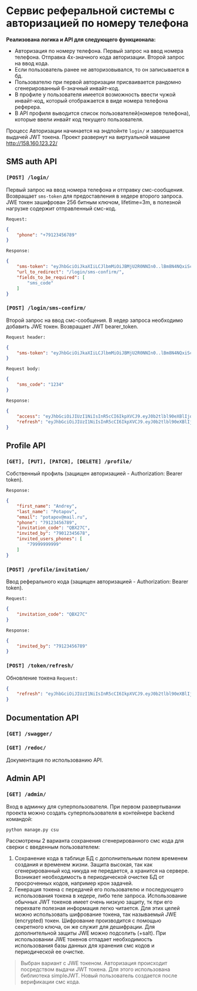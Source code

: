 # **Сервис реферальной системы с авторизацией по номеру телефона**

**Реализована логика и API для следующего функционала:**

- Авторизация по номеру телефона. Первый запрос на ввод номера телефона. 
Отправка 4х-значного кода авторизации. Второй запрос на ввод кода.
- Если пользователь ранее не авторизовывался, то он записывается в бд.
- Пользователю при первой авторизации присваивается рандомно сгенерированный 
6-значный инвайт-код.
- В профиле у пользователя имеется возможность ввести чужой инвайт-код, 
который отображается в виде номера телефона реферера.
- В API профиля выводится список пользователей(номеров телефона), 
которые ввели инвайт код текущего пользователя.

Процесс Авторизации начинается на эндпойнте `login/` и завершается выдачей JWT токена. 
Проект развернут на виртуальной машине http://158.160.123.22/

## SMS auth API
### `[POST] /login/`  
Первый запрос на ввод номера телефона и отправку смс-сообщения. 
Возвращает `sms-token` для предоставления в хедере второго запроса. JWE токен зашифрован 256 битным ключом, 
lifetime=3m, в полезной нагрузке содержит отправленный смс-код.

`Request:`
```json
{
    "phone": "+79123456789"
}
```
`Response:`
```json
{
    "sms-token": "eyJhbGciOiJkaXIiLCJlbmMiOiJBMjU2R0NNIn0..lBm8N4NQxiScPbe6eaBOag.lU04QuOInUbWA8JrfKh0pEnINGVePqarxy-gz-nUYP4rb0ANULa1bz35pi_DAUSYFSf4Xv3aLB3D1wC-OwC96P2cnzjBM3dT2sFNGr3s72BC-sulY2xz2bnfnOqXqg_H76QZNnQDRh_iACuH215jGlnEsLc6fdF-pgGz_i9AuL84psnVT88-usO5jo9T4ekZoEO-Fi1c-giwdADeZ2PbESHqVBnDxe-e0YTEpEiJbAstMxAp0hAfaNQ3nLRPTes6x7ns6BPt3MLaFnjQt_U4LaIgPkgGJfCw8W8BBaHqEC-H.6P_NAUqZst7fY9IzV5ym_A",
    "url_to_redirect": "/login/sms-confirm/",
    "fields_to_be_required": [
        "sms_code"
    ]
}
```

### `[POST] /login/sms-confirm/`
Второй запрос на ввод смс-сообщения. В хедер запроса необходимо добавить JWE токен. Возвращает JWT bearer_token.

`Request header:`
```json
{
    "sms-token": "eyJhbGciOiJkaXIiLCJlbmMiOiJBMjU2R0NNIn0..lBm8N4NQxiScPbe6eaBOag.lU04QuOInUbWA8JrfKh0pEnINGVePqarxy-gz-nUYP4rb0ANULa1bz35pi_DAUSYFSf4Xv3aLB3D1wC-OwC96P2cnzjBM3dT2sFNGr3s72BC-sulY2xz2bnfnOqXqg_H76QZNnQDRh_iACuH215jGlnEsLc6fdF-pgGz_i9AuL84psnVT88-usO5jo9T4ekZoEO-Fi1c-giwdADeZ2PbESHqVBnDxe-e0YTEpEiJbAstMxAp0hAfaNQ3nLRPTes6x7ns6BPt3MLaFnjQt_U4LaIgPkgGJfCw8W8BBaHqEC-H.6P_NAUqZst7fY9IzV5ym_A",
}
```
`Request body:`
```json
{
    "sms_code": "1234"
}
```
`Response:`
```json
{
    "access": "eyJhbGciOiJIUzI1NiIsInR5cCI6IkpXVCJ9.eyJ0b2tlbl90eXBlIjoiYWNjZXNzIiwiZXhwIjoxNzEzMjI0NDczLCJpYXQiOjE3MTMyMTU0NzMsImp0aSI6ImQwODNjNzBjNzMzYTQ2NWZhOThhYjlhYmY4NjY2ODgzIiwidXNlcl9pZCI6Mn0.y-KioHdCS1W2KSfJFtDiogx4lwQOadbfMBgixBgXscI",
    "refresh": "eyJhbGciOiJIUzI1NiIsInR5cCI6IkpXVCJ9.eyJ0b2tlbl90eXBlIjoicmVmcmVzaCIsImV4cCI6MTcxMzMwMTg3MywiaWF0IjoxNzEzMjE1NDczLCJqdGkiOiJjM2I3ZmEzZTM5MzQ0ZTYyOGU3MmY0M2NiOGY2ZGI0OCIsInVzZXJfaWQiOjJ9.1Rmq8K166wSTsRTj8A811bPr7h6TzwjOIz3b5hFmABU"
}
```
## Profile API
### `[GET], [PUT], [PATCH], [DELETE] /profile/`
Собственный профиль (защищен авторизацией - Authorization: Bearer token). 

`Response:`
```json
{
    "first_name": "Andrey",
    "last_name": "Potapov",
    "email": "potapov@mail.ru",
    "phone": "79123456789",
    "invitation_code": "QBX27C",
    "invited_by": "79012345678",
    "invited_users_phones": [
        "79999999999"
    ]
}
```
### `[POST] /profile/invitation/`
Ввод реферального кода (защищен авторизацией - Authorization: Bearer token).

`Request:`
```json
{
    "invitation_code": "QBX27C"
}
```
`Response:`
```json
{
    "invited_by": "79123456789"
}
```
### `[POST] /token/refresh/`
Обновление токена
`Request:`
```json
{
    "refresh": "eyJhbGciOiJIUzI1NiIsInR5cCI6IkpXVCJ9.eyJ0b2tlbl90eXBlIjoicmVmcmVzaCIsImV4cCI6MTcxMzMwMTg3MywiaWF0IjoxNzEzMjE1NDczLCJqdGkiOiJjM2I3ZmEzZTM5MzQ0ZTYyOGU3MmY0M2NiOGY2ZGI0OCIsInVzZXJfaWQiOjJ9.1Rmq8K166wSTsRTj8A811bPr7h6TzwjOIz3b5hFmABU"
}
```
## Documentation API
### `[GET] /swagger/`
### `[GET] /redoc/`
Документация по использованию API.
## Admin API
### `[GET] /admin/`
Вход в админку для суперпользователя.
При первом развертывании проекта можно создать суперпользователя в контейнере backend командой:
```commandline
python manage.py csu
```

Рассмотрены 2 варианта сохранения сгенерированного смс кода для сверки с введенным пользователем:
1) Сохранение кода в таблице БД с дополнительным полем временем создания и временем жизни. 
Защита высокая, так как сгенерированный код никуда не передается, а хранится на сервере.
Возникает необходимость в периодической очистке БД от просроченных кодов, например крон задачей.
2) Генерация токена с передачей его пользователю и последующего использования токена в хедере, либо теле запроса.
Использование обычных JWT токенов имеет очень низкую защиту, тк при его перехвате полезная информация легко читается.
Для этих целей можно использовать шифрование токена, так называемый JWE (encrypted) токен. 
Шифрование производится с помощью секретного ключа, он же служит для дешифрации. Для дополнительной защиты JWE можно
подсолить (+salt). При использовании JWE токенов отпадает необходимость использования базы данных для хранения смс кодов
и периодической ее очистке.

> Выбран вариант с JWE токеном.
> Авторизация происходит посредством выдачи JWT токена. Для этого использована библиотека simpleJWT.
> Новый пользователь создается после верификации смс кода.
